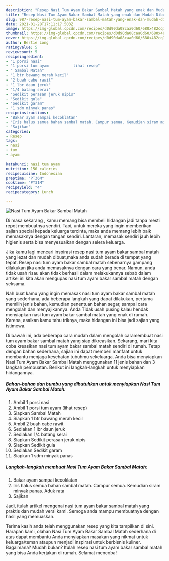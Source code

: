 ```yaml
---
description: "Resep Nasi Tum Ayam Bakar Sambal Matah yang enak dan Mudah Dibuat"
title: "Resep Nasi Tum Ayam Bakar Sambal Matah yang enak dan Mudah Dibuat"
slug: 987-resep-nasi-tum-ayam-bakar-sambal-matah-yang-enak-dan-mudah-dibuat
date: 2021-01-28T17:11:17.503Z
image: https://img-global.cpcdn.com/recipes/d0d90da08caa0d60/680x482cq70/nasi-tum-ayam-bakar-sambal-matah-foto-resep-utama.jpg
thumbnail: https://img-global.cpcdn.com/recipes/d0d90da08caa0d60/680x482cq70/nasi-tum-ayam-bakar-sambal-matah-foto-resep-utama.jpg
cover: https://img-global.cpcdn.com/recipes/d0d90da08caa0d60/680x482cq70/nasi-tum-ayam-bakar-sambal-matah-foto-resep-utama.jpg
author: Bertie Long
ratingvalue: 5
reviewcount: 5
recipeingredient:
- "1 porsi nasi"
- "1 porsi tum ayam           lihat resep"
- " Sambal Matah"
- "1 btr bawang merah kecil"
- "2 buah cabe rawit"
- "1 lbr daun jeruk"
- "1/4 batang serai"
- "Sedikit perasan jeruk nipis"
- "Sedikit gula"
- "Sedikit garam"
- "1 sdm minyak panas"
recipeinstructions:
- "Bakar ayam sampai kecoklatan"
- "Iris halus semua bahan sambal matah. Campur semua. Kemudian siram minyak panas. Aduk rata"
- "Sajikan"
categories:
- Resep
tags:
- nasi
- tum
- ayam

katakunci: nasi tum ayam 
nutrition: 150 calories
recipecuisine: Indonesian
preptime: "PT36M"
cooktime: "PT31M"
recipeyield: "4"
recipecategory: Lunch

---
```



![Nasi Tum Ayam Bakar Sambal Matah](https://img-global.cpcdn.com/recipes/d0d90da08caa0d60/680x482cq70/nasi-tum-ayam-bakar-sambal-matah-foto-resep-utama.jpg)

Di masa  sekarang , kamu memang bisa membeli hidangan jadi tanpa mesti repot membuatnya sendiri. Tapi, untuk mereka yang ingin memberikan sajian special kepada keluarga tercinta, maka anda memang lebih baik memasaknya dengan tangan sendiri. Lantaran, memasak sendiri jauh lebih higienis serta bisa menyesuaikan dengan selera keluarga.

Jika kamu lagi mencari inspirasi resep nasi tum ayam bakar sambal matah yang lezat dan mudah dibuat,maka anda sudah berada di tempat yang tepat. Resep nasi tum ayam bakar sambal matah  sebenarnya gampang dilakukan jika anda memasaknya dengan cara yang benar. Namun, anda tidak usah risau akan tidak berhasil dalam melakukannya 
sebab dalam artikel ini kita akan mengupas nasi tum ayam bakar sambal matah dengan seksama.  



Nah buat kamu yang ingin memasak nasi tum ayam bakar sambal matah yang sederhana, ada beberapa langkah yang dapat dilakukan, pertama memilih jenis bahan, kemudian penentuan bahan segar, sampai cara mengolah dan menyajikannya. Anda Tidak usah pusing kalau hendak menyiapkan nasi tum ayam bakar sambal matah yang enak di rumah. Karena, asalkan kamu  tahu triknya, maka hidangan ini bisa jadi sajian yang istimewa.

Di bawah ini, ada beberapa cara mudah dalam mengolah caramembuat nasi tum ayam bakar sambal matah yang siap dikreasikan. Sekarang, mari kita coba kreasikan nasi tum ayam bakar sambal matah sendiri di rumah. Tetap dengan bahan sederhana, sajian ini dapat memberi manfaat untuk membantu menjaga kesehatan tubuhmu sekeluarga. Anda bisa menyiapkan Nasi Tum Ayam Bakar Sambal Matah menggunakan 11 jenis bahan dan 3 langkah pembuatan. Berikut ini langkah-langkah untuk menyiapkan hidangannya.

<!--inarticleads1-->

##### Bahan-bahan dan bumbu yang dibutuhkan untuk menyiapkan Nasi Tum Ayam Bakar Sambal Matah:

1. Ambil 1 porsi nasi
1. Ambil 1 porsi tum ayam           (lihat resep)
1. Siapkan  Sambal Matah
1. Siapkan 1 btr bawang merah kecil
1. Ambil 2 buah cabe rawit
1. Sediakan 1 lbr daun jeruk
1. Sediakan 1/4 batang serai
1. Siapkan Sedikit perasan jeruk nipis
1. Siapkan Sedikit gula
1. Sediakan Sedikit garam
1. Siapkan 1 sdm minyak panas




<!--inarticleads2-->

##### Langkah-langkah membuat Nasi Tum Ayam Bakar Sambal Matah:

1. Bakar ayam sampai kecoklatan
1. Iris halus semua bahan sambal matah. Campur semua. Kemudian siram minyak panas. Aduk rata
1. Sajikan




Jadi, itulah artikel mengenai  nasi tum ayam bakar sambal matah  yang praktis dan mudah versi kami. Semoga anda mampu membuatnya dengan hasil yang memuaskan. 

Terima kasih anda telah menggunakan resep yang kita tampilkan di sini. Harapan kami, olahan  Nasi Tum Ayam Bakar Sambal Matah sederhana di atas dapat membantu Anda menyiapkan masakan yang nikmat untuk keluarga/teman ataupun menjadi inspirasi untuk berbisnis kuliner. Bagaimana? Mudah bukan? Itulah resep nasi tum ayam bakar sambal matah yang bisa Anda kerjakan di rumah. Selamat mencoba!

